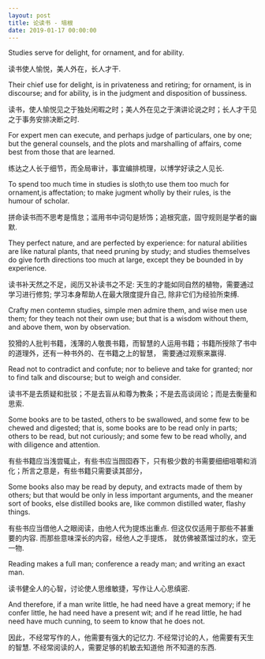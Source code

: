 ```yaml
---
layout: post
title: 论读书 - 培根
date: 2019-01-17 00:00:00
---
```


Studies serve for delight, for ornament, and for ability.

读书使人愉悦，美人外在，长人才干. 

Their chief use for delight, is in privateness and retiring; for ornament, is in discourse;
and for ability, is in the judgment and disposition of bussiness. 

读书，使人愉悦见之于独处闲暇之时；美人外在见之于演讲论说之时；长人才干见之于事务安排决断之时. 

For expert men can execute, and perhaps judge of particulars, one by one; but the general counsels,
and the plots and marshalling of affairs, come best from those that are learned.

练达之人长于细节，而全局审计，事宜编排梳理，以博学好读之人见长. 

To spend too much time in studies is sloth;to use them too much for ornament,is affectation; to make jugment 
wholly by their rules, is the humour of scholar. 

拼命读书而不思考是惰怠；滥用书中词句是矫饰；追根究底，固守规则是学者的幽默. 

They perfect nature, and are perfected by experience: for natural abilities are like natural plants, 
that need pruning by study; and studies themselves do give forth directions too much at large, except 
they be bounded in by experience.  

读书补天然之不足，阅历又补读书之不足: 天生的才能如同自然的植物，需要通过学习进行修剪; 学习本身帮助人在最大限度提升自己, 
除非它们为经验所束缚.

Crafty men contemn studies, simple men admire them, and wise men use them; for they teach not their own use; 
but that is a wisdom without them, and above them, won by observation. 

狡猾的人批判书籍，浅薄的人敬畏书籍，而智慧的人运用书籍；书籍所授除了书中的道理外，还有一种书外的、在书籍之上的智慧，
需要通过观察来赢得. 

Read not to contradict and confute; nor to believe and take for granted; nor to find talk and discourse; 
but to weigh and consider. 

读书不是去质疑和批驳；不是去盲从和尊为教条；不是去高谈阔论；而是去衡量和思索. 

Some books are to be tasted, others to be swallowed, and some few to be chewed and digested; that is, 
some books are to be read only in parts; others to be read, but not curiously; and some few to be read wholly, 
and with diligence and attention. 

有些书籍应当浅尝辄止，有些书应当囫囵吞下，只有极少数的书需要细细咀嚼和消化；所言之意是，有些书籍只需要读其部分，

Some books also may be read by deputy, and extracts made of them by others; but that would be only in less important arguments, 
and the meaner sort of books, else distilled books are, like common distilled water, flashy things. 

有些书应当借他人之眼阅读，由他人代为提炼出重点. 但这仅仅适用于那些不甚重要的内容. 而那些意味深长的内容，经他人之手提炼，
就仿佛被蒸馏过的水，空无一物.

Reading makes a full man; conference a ready man; and writing an exact man. 

读书健全人的心智，讨论使人思维敏捷，写作让人心思缜密.

And therefore, if a man write little, he had need have a great memory; if he confer little, he had need have a present wit; 
and if he read little, he had need have much cunning, to seem to know that he does not.

因此，不经常写作的人，他需要有强大的记忆力. 不经常讨论的人，他需要有天生的智慧. 不经常阅读的人，需要足够的机敏去知道他
所不知道的东西.




